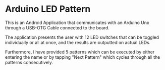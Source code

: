 Arduino LED Pattern
====================

This is an Android Application that communicates with an Arduino Uno through a USB-OTG Cable connected to the board.

The application presents the user with 12 LED switches that can be toggled individually or all at once, and the results are outputted on actual LEDs. 

Furthermore, I have provided 5 patterns which can be executed by either entering the name or by tapping "Next Pattern" which cycles through all the patterns consecutively.